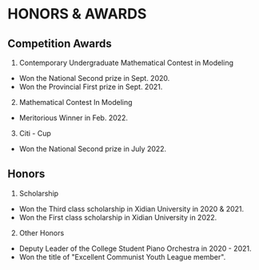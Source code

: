 ---
---

# HONORS & AWARDS

## Competition Awards

1. Contemporary Undergraduate Mathematical Contest in Modeling  
  -  Won the National Second prize in Sept. 2020.  
  -  Won the Provincial First prize in Sept. 2021.  
2. Mathematical Contest In Modeling  
  -  Meritorious Winner in Feb. 2022.  
3. Citi - Cup
  -  Won the National Second prize in July 2022.

## Honors

1. Scholarship
  -  Won the Third class scholarship in Xidian University in 2020 & 2021.
  -  Won the First class scholarship in Xidian University in 2022.
2. Other Honors
  -  Deputy Leader of the College Student Piano Orchestra in 2020 - 2021.
  -  Won the title of "Excellent Communist Youth League member".
